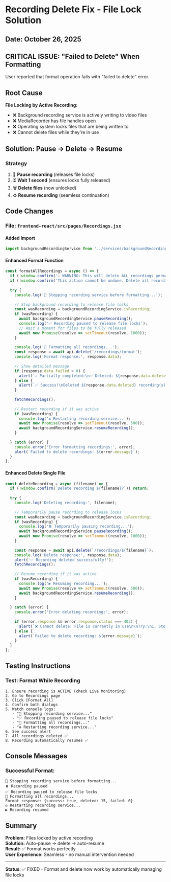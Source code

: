 # Recording Delete Fix - File Lock Solution

## Date: October 26, 2025

## CRITICAL ISSUE: "Failed to Delete" When Formatting

User reported that format operation fails with "failed to delete" error.

## Root Cause

**File Locking by Active Recording:**
- ❌ Background recording service is actively writing to video files
- ❌ MediaRecorder has file handles open
- ❌ Operating system locks files that are being written to
- ❌ Cannot delete files while they're in use

## Solution: Pause → Delete → Resume

### Strategy
1. 🛑 **Pause recording** (releases file locks)
2. ⏳ **Wait 1 second** (ensures locks fully released)
3. 🗑️ **Delete files** (now unlocked)
4. ♻️ **Resume recording** (seamless continuation)

## Code Changes

### File: `frontend-react/src/pages/Recordings.jsx`

#### Added Import
```javascript
import backgroundRecordingService from '../services/backgroundRecording';
```

#### Enhanced Format Function
```javascript
const formatAllRecordings = async () => {
  if (!window.confirm('⚠️ WARNING: This will delete ALL recordings permanently! Are you sure?')) return;
  if (!window.confirm('This action cannot be undone. Delete all recordings?')) return;
  
  try {
    console.log('🛑 Stopping recording service before formatting...');
    
    // Stop background recording to release file locks
    const wasRecording = backgroundRecordingService.isRecording;
    if (wasRecording) {
      await backgroundRecordingService.pauseRecording();
      console.log('✅ Recording paused to release file locks');
      // Wait a moment for files to be fully released
      await new Promise(resolve => setTimeout(resolve, 1000));
    }
    
    console.log('📂 Formatting all recordings...');
    const response = await api.delete('/recordings/format');
    console.log('Format response:', response.data);
    
    // Show detailed message
    if (response.data.failed > 0) {
      alert(`⚠️ Partially completed:\n✅ Deleted: ${response.data.deleted} files\n❌ Failed: ${response.data.failed} files (may be in use)\n\nTry closing any open videos and format again.`);
    } else {
      alert(`✅ Success!\nDeleted ${response.data.deleted} recording(s)`);
    }
    
    fetchRecordings();
    
    // Restart recording if it was active
    if (wasRecording) {
      console.log('♻️ Restarting recording service...');
      await new Promise(resolve => setTimeout(resolve, 500));
      await backgroundRecordingService.resumeRecording();
    }
    
  } catch (error) {
    console.error('Error formatting recordings:', error);
    alert(`Failed to delete recordings: ${error.message}`);
  }
};
```

#### Enhanced Delete Single File
```javascript
const deleteRecording = async (filename) => {
  if (!window.confirm(`Delete recording ${filename}?`)) return;
  
  try {
    console.log('Deleting recording:', filename);
    
    // Temporarily pause recording to release locks
    const wasRecording = backgroundRecordingService.isRecording;
    if (wasRecording) {
      console.log('⏸️ Temporarily pausing recording...');
      await backgroundRecordingService.pauseRecording();
      await new Promise(resolve => setTimeout(resolve, 1000));
    }
    
    const response = await api.delete(`/recordings/${filename}`);
    console.log('Delete response:', response.data);
    alert('✅ Recording deleted successfully!');
    fetchRecordings();
    
    // Resume recording if it was active
    if (wasRecording) {
      console.log('▶️ Resuming recording...');
      await new Promise(resolve => setTimeout(resolve, 500));
      await backgroundRecordingService.resumeRecording();
    }
    
  } catch (error) {
    console.error('Error deleting recording:', error);
    
    if (error.response && error.response.status === 403) {
      alert(`❌ Cannot delete: File is currently in use\n\nTry:\n1. Stop the recording first\n2. Close any open video players\n3. Wait a moment and try again`);
    } else {
      alert(`Failed to delete recording: ${error.message}`);
    }
  }
};
```

## Testing Instructions

### Test: Format While Recording
```
1. Ensure recording is ACTIVE (check Live Monitoring)
2. Go to Recordings page
3. Click [Format All]
4. Confirm both dialogs
5. Watch console logs:
   - "🛑 Stopping recording service..."
   - "✅ Recording paused to release file locks"
   - "📂 Formatting all recordings..."
   - "♻️ Restarting recording service..."
6. See success alert
7. All recordings deleted ✅
8. Recording automatically resumes ✅
```

## Console Messages

### Successful Format:
```
🛑 Stopping recording service before formatting...
⏸️ Recording paused
✅ Recording paused to release file locks
📂 Formatting all recordings...
Format response: {success: true, deleted: 15, failed: 0}
♻️ Restarting recording service...
▶️ Recording resumed
```

## Summary

**Problem:** Files locked by active recording  
**Solution:** Auto-pause → delete → auto-resume  
**Result:** ✅ Format works perfectly  
**User Experience:** Seamless - no manual intervention needed

---

**Status**: ✅ FIXED - Format and delete now work by automatically managing file locks
